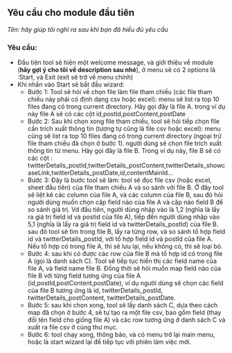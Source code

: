 ## Yêu cầu cho module đầu tiên
*Tên: hãy giúp tôi nghĩ ra sau khi bạn đã hiểu đủ yêu cầu*
### Yêu cầu:
- Đầu tiên tool sẽ hiện một welcome message, và giới thiệu về module (**hãy gợi ý cho tôi về description sau nhé**), ở menu sẽ có 2 options là :Start, và Exit (exit sẽ trở về menu chính)
- Khi nhấn vào Start sẽ bắt đầu wizard:
	- Bước 1: Tool sẽ hỏi về chọn file làm file tham chiếu (các file tham chiếu này phải có định dạng csv hoặc excel): menu sẽ list ra top 10 files đang có trong current directory. Hãy gọi đây là file A. trong ví dụ này file A sẽ có các cột id,postId,postContent,postDate
	- Bước 2: Sau khi chọn xong file tham chiếu, tool sẽ hỏi tiếp chọn file cần trích xuất thông tin (tương tự cũng là file csv hoặc excel): menu cũng sẽ list ra top 10 files đang có trong current directory (ngoại trừ file tham chiếu đã chọn ở bước 1). người dùng sẽ chọn file trích xuất thông tin từ menu. Hãy gọi đây là file B. Trong ví dụ này, file B sẽ có các cột : twitterDetails_postId,twitterDetails_postContent,twitterDetails_showcaseLink,twitterDetails_postDate,id,contentMainId...
	- Bước 3: Đây là bước tool sẽ làm: tool sẽ đọc file csv (hoặc excel, sheet đầu tiên) của file tham chiếu A và so sánh với file B. Ở đây tool sẽ liệt kê các column của file A, và các column của file B, sau đó hỏi người dùng muốn chọn cặp field nào của file A và cặp nào field B để so sánh giá trị. Vd đầu tiên, người dùng nhập vào là 1,2 (nghĩa là lấy ra giá trị field id và postid của file A), tiếp đến người dùng nhập vào 5,1 (nghĩa là lấy ra giá trị field id và twitterDetails_postId) của file B. sau đó tool sẽ tìm trong file B, lấy ra từng row, và so sánh tổ hợp field id và twitterDetails_postId, với tổ hợp field id và postId của file A. Nếu tổ hợp có trong file A, thì sẽ lưu lại, nếu không có, thì sẽ loại bỏ.
	- Bước 4: sau khi có được các row của file B mà tổ hợp id có trong file A (gọi là danh sách C). Tool sẽ tiếp tục hiển thị các field name của file A, và field name file B. Đồng thời sẽ hỏi muốn map field nào của file B với từng field tương ứng của file A (id,postId,postContent,postDate), ví dụ người dùng sẽ chọn các field của file B tương ứng là id, twitterDetails_postId, twitterDetails_postContent, twitterDetails_postDate.
	- Bước 5: sau khi chọn xong, tool sẽ lấy danh sách C, dựa theo cách map đã chọn ở bước 4, sẽ tự tạo ra một file csv, bao gồm field (thay đổi tên field cho giống file A) và các row tương ứng ở danh sách C và xuất ra file csv ở cùng thư mục.
	- Bước 6: tool chạy xong, thông báo, và có menu trở lại main menu, hoặc là start wizard lại để tiếp tục với phiên làm việc mới.